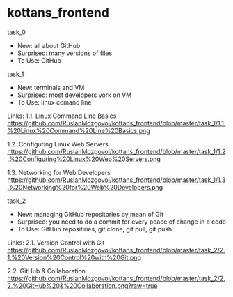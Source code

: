 # kottans_frontend
task_0
- New: all about GitHub
- Surprised: many versions of files
- To Use: GitHup

task_1

- New: terminals and VM
- Surprised: most developers vork on VM
- To Use: linux comand line

Links:
1.1. Linux Command Line Basics
https://github.com/RuslanMozgovoi/kottans_frontend/blob/master/task_1/1.1.%20Linux%20Command%20Line%20Basics.png

1.2. Configuring Linux Web Servers
https://github.com/RuslanMozgovoi/kottans_frontend/blob/master/task_1/1.2.%20Configuring%20Linux%20Web%20Servers.png

1.3. Networking for Web Developers
https://github.com/RuslanMozgovoi/kottans_frontend/blob/master/task_1/1.3.%20Networking%20for%20Web%20Developers.png

task_2

- New: managing GitHub repositories by mean of Git
- Surprised: you need to do a commit for every peace of change in a code
- To Use: GitHub repositiries, git clone, git pull, git push

Links:
2.1. Version Control with Git
https://github.com/RuslanMozgovoi/kottans_frontend/blob/master/task_2/2.1.%20Version%20Control%20with%20Git.png

2.2. GitHub & Collaboration
https://github.com/RuslanMozgovoi/kottans_frontend/blob/master/task_2/2.2.%20GitHub%20&%20Collaboration.png?raw=true
